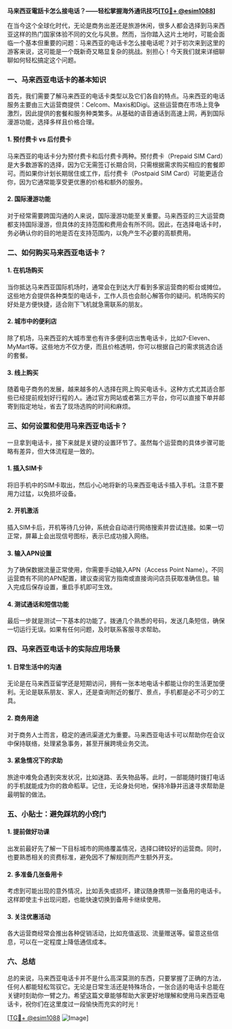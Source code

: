 **马来西亚電話卡怎么接电话？——轻松掌握海外通讯技巧[[TG💪+ @esim1088](https://t.me/s/esim1088)]**

在当今这个全球化时代，无论是商务出差还是旅游休闲，很多人都会选择到马来西亚这样的热门国家体验不同的文化与风景。然而，当你踏入这片土地时，可能会面临一个基本但重要的问题：马来西亚的电话卡怎么接电话呢？对于初次来到这里的游客来说，这可能是一个既新奇又略显复杂的挑战。别担心！今天我们就来详细聊聊如何轻松搞定这个问题。

### 一、马来西亚电话卡的基本知识

首先，我们需要了解马来西亚的电话卡类型以及它们各自的特点。马来西亚的电话服务主要由三大运营商提供：Celcom、Maxis和Digi。这些运营商在市场上竞争激烈，因此提供的套餐和服务种类繁多。从基础的语音通话到高速上网，再到国际漫游功能，选择多样且价格合理。

#### 1. 预付费卡 vs 后付费卡
马来西亚的电话卡分为预付费卡和后付费卡两种。预付费卡（Prepaid SIM Card）是大多数游客的选择，因为它无需签订长期合同，只需根据需求购买相应的套餐即可。而如果你计划长期居住或工作，后付费卡（Postpaid SIM Card）可能更适合你，因为它通常能享受更优惠的价格和额外的服务。

#### 2. 国际漫游功能
对于经常需要跨国沟通的人来说，国际漫游功能至关重要。马来西亚的三大运营商都支持国际漫游，但具体的支持范围和费用会有所不同。因此，在选择电话卡时，务必确认你的目的地是否在支持范围内，以免产生不必要的高额费用。

### 二、如何购买马来西亚电话卡？

#### 1. 在机场购买
当你抵达马来西亚国际机场时，通常会在到达大厅看到多家运营商的柜台或摊位。这些地方会提供各种类型的电话卡，工作人员也会耐心解答你的疑问。机场购买的好处是方便快捷，适合刚下飞机就急需联系的朋友。

#### 2. 城市中的便利店
除了机场，马来西亚的大城市里也有许多便利店出售电话卡，比如7-Eleven、MyMart等。这些地方不仅方便，而且价格透明，你可以根据自己的需求挑选合适的套餐。

#### 3. 线上购买
随着电子商务的发展，越来越多的人选择在网上购买电话卡。这种方式尤其适合那些已经提前规划好行程的人。通过官方网站或者第三方平台，你可以直接下单并邮寄到指定地址，省去了现场选购的时间和麻烦。

### 三、如何设置和使用马来西亚电话卡？

一旦拿到电话卡，接下来就是关键的设置环节了。虽然每个运营商的具体步骤可能略有差异，但大体流程是一致的。

#### 1. 插入SIM卡
将旧手机中的SIM卡取出，然后小心地将新的马来西亚电话卡插入手机。注意不要用力过猛，以免损坏设备。

#### 2. 开机激活
插入SIM卡后，开机等待几分钟，系统会自动进行网络搜索并尝试连接。如果一切正常，屏幕上会出现信号图标，表示已成功接入网络。

#### 3. 输入APN设置
为了确保数据流量正常使用，你需要手动输入APN（Access Point Name）。不同运营商有不同的APN配置，建议查阅官方指南或直接询问店员获取准确信息。输入完成后保存设置，重启手机即可生效。

#### 4. 测试通话和短信功能
最后一步就是测试一下基本的功能了。拨通几个熟悉的号码，发送几条短信，确保一切运行无误。如果有任何问题，及时联系客服寻求帮助。

### 四、马来西亚电话卡的实际应用场景

#### 1. 日常生活中的沟通
无论是在马来西亚留学还是短期访问，拥有一张本地电话卡都能让你的生活更加便利。无论是联系朋友、家人，还是查询附近的餐厅、景点，手机都是必不可少的工具。

#### 2. 商务用途
对于商务人士而言，稳定的通讯渠道尤为重要。马来西亚电话卡可以帮助你在会议中保持联络，处理紧急事务，甚至开展跨境业务交流。

#### 3. 紧急情况下的求助
旅途中难免会遇到突发状况，比如迷路、丢失物品等。此时，一部能随时拨打电话的手机就能成为你的救命稻草。记住，无论身处何地，保持冷静并迅速寻求帮助是最明智的做法。

### 五、小贴士：避免踩坑的小窍门

#### 1. 提前做好功课
出发前最好先了解一下目标城市的网络覆盖情况，选择口碑较好的运营商。同时，也要熟悉相关的资费标准，避免因不了解规则而产生额外开支。

#### 2. 多准备几张备用卡
考虑到可能出现的意外情况，比如丢失或损坏，建议随身携带一张备用的电话卡。这样即使主卡出现问题，也能快速切换到备用卡继续使用。

#### 3. 关注优惠活动
各大运营商经常会推出各种促销活动，比如充值返现、流量赠送等。留意这些信息，可以在一定程度上降低通信成本。

### 六、总结

总的来说，马来西亚电话卡并不是什么高深莫测的东西，只要掌握了正确的方法，任何人都能轻松驾驭它。无论是日常生活还是特殊场合，一张合适的电话卡总能在关键时刻助你一臂之力。希望这篇文章能够帮助大家更好地理解和使用马来西亚电话卡，祝你们在这里度过一段愉快而充实的时光！

[[TG💪+ @esim1088](https://t.me/s/esim1088) ![Image](https://i.postimg.cc/4NQfJmqS/Snipaste-2025-05-13-00-14-12.png)]